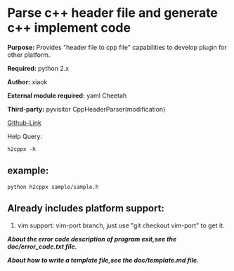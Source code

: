 Parse c++ header file and generate c++ implement code
=====================================================

**Purpose:** Provides "header file to cpp file" capabilities to develop plugin for other platform.

**Required:** python 2.x

**Author:** xiaok

**External module required:** yaml Cheetah

**Third-party:** pyvisitor CppHeaderParser(modification) 

[Github-Link](https://github.com/xuqix/h2cppx.git)

Help Query:
    
    h2cppx -h

example:
--------

    python h2cppx sample/sample.h

Already includes platform support:
----------------------------------
1. vim support: vim-port branch, just use "git checkout vim-port" to get it.


***About the error code description of program exit,see the doc/error_code.txt file.***

***About how to write a template file,see the doc/template.md file.***

